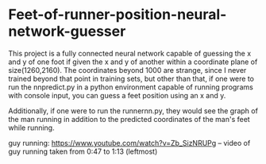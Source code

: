 # Feet-of-runner-position-neural-network-guesser

This project is a fully connected neural network capable of guessing the x and y of one foot if given the x and y of another within a coordinate plane of size(1260,2160).
The coordinates beyond 1000 are strange, since I never trained beyond that point in training sets, but other than that, if one were to run the nnpredict.py in a python environment capable of running programs with console input, you can guess a feet position using an x and y.

Additionally, if one were to run the runnernn.py, they would see the graph of the man running in addition to the predicted coordinates of the man's feet while running.

guy running: https://www.youtube.com/watch?v=Zb_SizNRUPg – video of guy running taken from 0:47 to 1:13 (leftmost)
